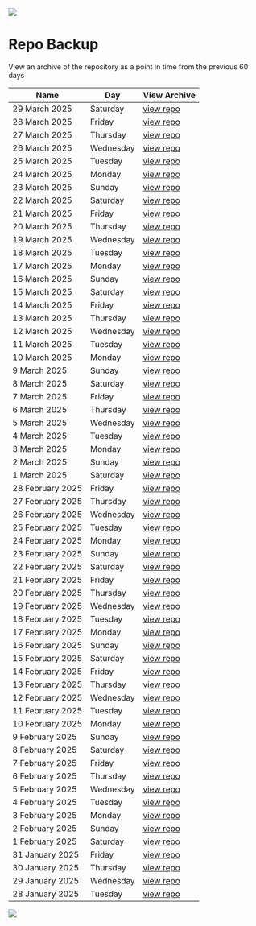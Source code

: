 ![](../../reports/img/header.jpg)

# Repo Backup

View an archive of the repository as a point in time from the previous 60 days


| Name                 | Day         |View Archive              |
| -------------------- |-------------|-------------------------|
| 29 March 2025    | Saturday    | [view repo](https://github.com/Peter-Piek/PUBLIC-Subscription-Backup/tree/HEAD@%7B2025-3-29%7D)    |
| 28 March 2025    | Friday    | [view repo](https://github.com/Peter-Piek/PUBLIC-Subscription-Backup/tree/HEAD@%7B2025-3-28%7D)    |
| 27 March 2025    | Thursday    | [view repo](https://github.com/Peter-Piek/PUBLIC-Subscription-Backup/tree/HEAD@%7B2025-3-27%7D)    |
| 26 March 2025    | Wednesday    | [view repo](https://github.com/Peter-Piek/PUBLIC-Subscription-Backup/tree/HEAD@%7B2025-3-26%7D)    |
| 25 March 2025    | Tuesday    | [view repo](https://github.com/Peter-Piek/PUBLIC-Subscription-Backup/tree/HEAD@%7B2025-3-25%7D)    |
| 24 March 2025    | Monday    | [view repo](https://github.com/Peter-Piek/PUBLIC-Subscription-Backup/tree/HEAD@%7B2025-3-24%7D)    |
| 23 March 2025    | Sunday    | [view repo](https://github.com/Peter-Piek/PUBLIC-Subscription-Backup/tree/HEAD@%7B2025-3-23%7D)    |
| 22 March 2025    | Saturday    | [view repo](https://github.com/Peter-Piek/PUBLIC-Subscription-Backup/tree/HEAD@%7B2025-3-22%7D)    |
| 21 March 2025    | Friday    | [view repo](https://github.com/Peter-Piek/PUBLIC-Subscription-Backup/tree/HEAD@%7B2025-3-21%7D)    |
| 20 March 2025    | Thursday    | [view repo](https://github.com/Peter-Piek/PUBLIC-Subscription-Backup/tree/HEAD@%7B2025-3-20%7D)    |
| 19 March 2025    | Wednesday    | [view repo](https://github.com/Peter-Piek/PUBLIC-Subscription-Backup/tree/HEAD@%7B2025-3-19%7D)    |
| 18 March 2025    | Tuesday    | [view repo](https://github.com/Peter-Piek/PUBLIC-Subscription-Backup/tree/HEAD@%7B2025-3-18%7D)    |
| 17 March 2025    | Monday    | [view repo](https://github.com/Peter-Piek/PUBLIC-Subscription-Backup/tree/HEAD@%7B2025-3-17%7D)    |
| 16 March 2025    | Sunday    | [view repo](https://github.com/Peter-Piek/PUBLIC-Subscription-Backup/tree/HEAD@%7B2025-3-16%7D)    |
| 15 March 2025    | Saturday    | [view repo](https://github.com/Peter-Piek/PUBLIC-Subscription-Backup/tree/HEAD@%7B2025-3-15%7D)    |
| 14 March 2025    | Friday    | [view repo](https://github.com/Peter-Piek/PUBLIC-Subscription-Backup/tree/HEAD@%7B2025-3-14%7D)    |
| 13 March 2025    | Thursday    | [view repo](https://github.com/Peter-Piek/PUBLIC-Subscription-Backup/tree/HEAD@%7B2025-3-13%7D)    |
| 12 March 2025    | Wednesday    | [view repo](https://github.com/Peter-Piek/PUBLIC-Subscription-Backup/tree/HEAD@%7B2025-3-12%7D)    |
| 11 March 2025    | Tuesday    | [view repo](https://github.com/Peter-Piek/PUBLIC-Subscription-Backup/tree/HEAD@%7B2025-3-11%7D)    |
| 10 March 2025    | Monday    | [view repo](https://github.com/Peter-Piek/PUBLIC-Subscription-Backup/tree/HEAD@%7B2025-3-10%7D)    |
| 9 March 2025    | Sunday    | [view repo](https://github.com/Peter-Piek/PUBLIC-Subscription-Backup/tree/HEAD@%7B2025-3-9%7D)    |
| 8 March 2025    | Saturday    | [view repo](https://github.com/Peter-Piek/PUBLIC-Subscription-Backup/tree/HEAD@%7B2025-3-8%7D)    |
| 7 March 2025    | Friday    | [view repo](https://github.com/Peter-Piek/PUBLIC-Subscription-Backup/tree/HEAD@%7B2025-3-7%7D)    |
| 6 March 2025    | Thursday    | [view repo](https://github.com/Peter-Piek/PUBLIC-Subscription-Backup/tree/HEAD@%7B2025-3-6%7D)    |
| 5 March 2025    | Wednesday    | [view repo](https://github.com/Peter-Piek/PUBLIC-Subscription-Backup/tree/HEAD@%7B2025-3-5%7D)    |
| 4 March 2025    | Tuesday    | [view repo](https://github.com/Peter-Piek/PUBLIC-Subscription-Backup/tree/HEAD@%7B2025-3-4%7D)    |
| 3 March 2025    | Monday    | [view repo](https://github.com/Peter-Piek/PUBLIC-Subscription-Backup/tree/HEAD@%7B2025-3-3%7D)    |
| 2 March 2025    | Sunday    | [view repo](https://github.com/Peter-Piek/PUBLIC-Subscription-Backup/tree/HEAD@%7B2025-3-2%7D)    |
| 1 March 2025    | Saturday    | [view repo](https://github.com/Peter-Piek/PUBLIC-Subscription-Backup/tree/HEAD@%7B2025-3-1%7D)    |
| 28 February 2025    | Friday    | [view repo](https://github.com/Peter-Piek/PUBLIC-Subscription-Backup/tree/HEAD@%7B2025-2-28%7D)    |
| 27 February 2025    | Thursday    | [view repo](https://github.com/Peter-Piek/PUBLIC-Subscription-Backup/tree/HEAD@%7B2025-2-27%7D)    |
| 26 February 2025    | Wednesday    | [view repo](https://github.com/Peter-Piek/PUBLIC-Subscription-Backup/tree/HEAD@%7B2025-2-26%7D)    |
| 25 February 2025    | Tuesday    | [view repo](https://github.com/Peter-Piek/PUBLIC-Subscription-Backup/tree/HEAD@%7B2025-2-25%7D)    |
| 24 February 2025    | Monday    | [view repo](https://github.com/Peter-Piek/PUBLIC-Subscription-Backup/tree/HEAD@%7B2025-2-24%7D)    |
| 23 February 2025    | Sunday    | [view repo](https://github.com/Peter-Piek/PUBLIC-Subscription-Backup/tree/HEAD@%7B2025-2-23%7D)    |
| 22 February 2025    | Saturday    | [view repo](https://github.com/Peter-Piek/PUBLIC-Subscription-Backup/tree/HEAD@%7B2025-2-22%7D)    |
| 21 February 2025    | Friday    | [view repo](https://github.com/Peter-Piek/PUBLIC-Subscription-Backup/tree/HEAD@%7B2025-2-21%7D)    |
| 20 February 2025    | Thursday    | [view repo](https://github.com/Peter-Piek/PUBLIC-Subscription-Backup/tree/HEAD@%7B2025-2-20%7D)    |
| 19 February 2025    | Wednesday    | [view repo](https://github.com/Peter-Piek/PUBLIC-Subscription-Backup/tree/HEAD@%7B2025-2-19%7D)    |
| 18 February 2025    | Tuesday    | [view repo](https://github.com/Peter-Piek/PUBLIC-Subscription-Backup/tree/HEAD@%7B2025-2-18%7D)    |
| 17 February 2025    | Monday    | [view repo](https://github.com/Peter-Piek/PUBLIC-Subscription-Backup/tree/HEAD@%7B2025-2-17%7D)    |
| 16 February 2025    | Sunday    | [view repo](https://github.com/Peter-Piek/PUBLIC-Subscription-Backup/tree/HEAD@%7B2025-2-16%7D)    |
| 15 February 2025    | Saturday    | [view repo](https://github.com/Peter-Piek/PUBLIC-Subscription-Backup/tree/HEAD@%7B2025-2-15%7D)    |
| 14 February 2025    | Friday    | [view repo](https://github.com/Peter-Piek/PUBLIC-Subscription-Backup/tree/HEAD@%7B2025-2-14%7D)    |
| 13 February 2025    | Thursday    | [view repo](https://github.com/Peter-Piek/PUBLIC-Subscription-Backup/tree/HEAD@%7B2025-2-13%7D)    |
| 12 February 2025    | Wednesday    | [view repo](https://github.com/Peter-Piek/PUBLIC-Subscription-Backup/tree/HEAD@%7B2025-2-12%7D)    |
| 11 February 2025    | Tuesday    | [view repo](https://github.com/Peter-Piek/PUBLIC-Subscription-Backup/tree/HEAD@%7B2025-2-11%7D)    |
| 10 February 2025    | Monday    | [view repo](https://github.com/Peter-Piek/PUBLIC-Subscription-Backup/tree/HEAD@%7B2025-2-10%7D)    |
| 9 February 2025    | Sunday    | [view repo](https://github.com/Peter-Piek/PUBLIC-Subscription-Backup/tree/HEAD@%7B2025-2-9%7D)    |
| 8 February 2025    | Saturday    | [view repo](https://github.com/Peter-Piek/PUBLIC-Subscription-Backup/tree/HEAD@%7B2025-2-8%7D)    |
| 7 February 2025    | Friday    | [view repo](https://github.com/Peter-Piek/PUBLIC-Subscription-Backup/tree/HEAD@%7B2025-2-7%7D)    |
| 6 February 2025    | Thursday    | [view repo](https://github.com/Peter-Piek/PUBLIC-Subscription-Backup/tree/HEAD@%7B2025-2-6%7D)    |
| 5 February 2025    | Wednesday    | [view repo](https://github.com/Peter-Piek/PUBLIC-Subscription-Backup/tree/HEAD@%7B2025-2-5%7D)    |
| 4 February 2025    | Tuesday    | [view repo](https://github.com/Peter-Piek/PUBLIC-Subscription-Backup/tree/HEAD@%7B2025-2-4%7D)    |
| 3 February 2025    | Monday    | [view repo](https://github.com/Peter-Piek/PUBLIC-Subscription-Backup/tree/HEAD@%7B2025-2-3%7D)    |
| 2 February 2025    | Sunday    | [view repo](https://github.com/Peter-Piek/PUBLIC-Subscription-Backup/tree/HEAD@%7B2025-2-2%7D)    |
| 1 February 2025    | Saturday    | [view repo](https://github.com/Peter-Piek/PUBLIC-Subscription-Backup/tree/HEAD@%7B2025-2-1%7D)    |
| 31 January 2025    | Friday    | [view repo](https://github.com/Peter-Piek/PUBLIC-Subscription-Backup/tree/HEAD@%7B2025-1-31%7D)    |
| 30 January 2025    | Thursday    | [view repo](https://github.com/Peter-Piek/PUBLIC-Subscription-Backup/tree/HEAD@%7B2025-1-30%7D)    |
| 29 January 2025    | Wednesday    | [view repo](https://github.com/Peter-Piek/PUBLIC-Subscription-Backup/tree/HEAD@%7B2025-1-29%7D)    |
| 28 January 2025    | Tuesday    | [view repo](https://github.com/Peter-Piek/PUBLIC-Subscription-Backup/tree/HEAD@%7B2025-1-28%7D)    |

![](../../reports/img/logo.jpg)
